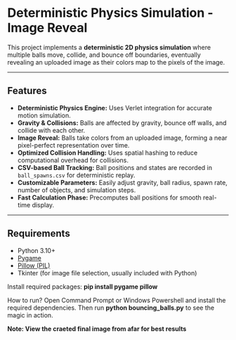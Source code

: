 # Deterministic Physics Simulation - Image Reveal

This project implements a **deterministic 2D physics simulation** where multiple balls move, collide, and bounce off boundaries, eventually revealing an uploaded image as their colors map to the pixels of the image.

---

## Features

- **Deterministic Physics Engine:** Uses Verlet integration for accurate motion simulation.
- **Gravity & Collisions:** Balls are affected by gravity, bounce off walls, and collide with each other.
- **Image Reveal:** Balls take colors from an uploaded image, forming a near pixel-perfect representation over time.
- **Optimized Collision Handling:** Uses spatial hashing to reduce computational overhead for collisions.
- **CSV-based Ball Tracking:** Ball positions and states are recorded in `ball_spawns.csv` for deterministic replay.
- **Customizable Parameters:** Easily adjust gravity, ball radius, spawn rate, number of objects, and simulation steps.
- **Fast Calculation Phase:** Precomputes ball positions for smooth real-time display.

---

## Requirements

- Python 3.10+  
- [Pygame](https://www.pygame.org/)  
- [Pillow (PIL)](https://pillow.readthedocs.io/en/stable/)  
- Tkinter (for image file selection, usually included with Python)

Install required packages:
**pip install pygame pillow**

How to run?
Open Command Prompt or Windows Powershell and install the required dependencies.
Then run **python bouncing_balls.py** to see the magic in action.

**Note: View the craeted final image from afar for best results**
